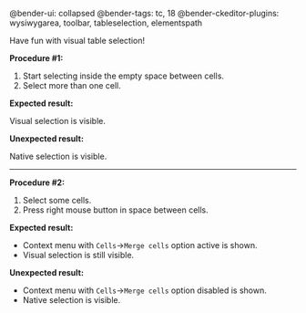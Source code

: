 @bender-ui: collapsed
@bender-tags: tc, 18
@bender-ckeditor-plugins: wysiwygarea, toolbar, tableselection, elementspath

Have fun with visual table selection!

**Procedure #1:**

1. Start selecting inside the empty space between cells.
2. Select more than one cell.

**Expected result:**

Visual selection is visible.

**Unexpected result:**

Native selection is visible.

---

**Procedure #2:**

1. Select some cells.
2. Press right mouse button in space between cells.

**Expected result:**

* Context menu with `Cells`→`Merge cells` option active is shown.
* Visual selection is still visible.

**Unexpected result:**

* Context menu with `Cells`→`Merge cells` option disabled is shown.
* Native selection is visible.
